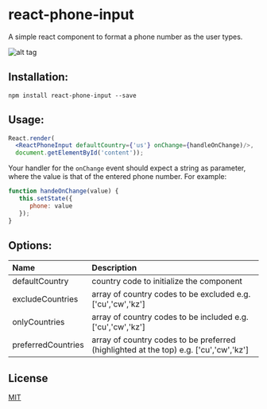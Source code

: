 # react-phone-input
A simple react component to format a phone number as the user types.

![alt tag](http://i.giphy.com/l41m24L5YTSOifyW4.gif)

## Installation:

```shell-script
npm install react-phone-input --save
```
  
## Usage:

```jsx
React.render(
  <ReactPhoneInput defaultCountry={'us'} onChange={handleOnChange)/>,
  document.getElementById('content'));
```

Your handler for the ``onChange`` event should expect a string as
parameter, where the value is that of the entered phone number. For example:

```jsx
function handeOnChange(value) {
   this.setState({
      phone: value
   });
}
```
## Options:

| Name | Description          |
| :------------- | :----------- |
| defaultCountry | country code to initialize the component|
| excludeCountries | array of country codes to be excluded e.g. ['cu','cw','kz']|
| onlyCountries | array of country codes to be included e.g. ['cu','cw','kz']|
| preferredCountries | array of country codes to be preferred (highlighted at the top) e.g. ['cu','cw','kz']|

## License

[MIT](https://opensource.org/licenses/MIT)
